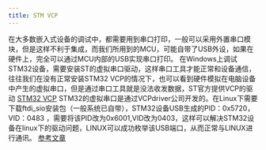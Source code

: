 ```yaml
---
title: STM VCP
---
```


在大多数嵌入式设备的调试中，都需要用到串口打印，一般可以采用外置串口模块，但是这样不利于集成，而我们所用到的MCU，可能自带了USB外设，如果在硬件上，完全可以通过MCU内部的USB实现串口打印。 在Windows上调试STM32设备，需要安装ST的虚拟串口驱动，这样串口工具才能正常和设备通信，往往我们在没有正常安装STM32 VCP的情况下，也可以看到硬件模拟在电脑设备中产生的虚拟串口，但是通过串口工具就是没法收发数据，ST官方提供VCP的驱动 [STM32 VCP](https://www.st.com/content/st_com/en/body/development-tool/tool-development-tool/stm32-tool-development-tool/stm32-utilities/stsw-stm32102.html) STM32的虚拟串口是通过VCPdriver公司开发的。在Linux下需要下载ftdi_sio安装包（一般系统已自带），STM32设备USB生成的PID：0x5720，VID：0483 ，需要将该PID改为0x6001,VID改为0403，这样可以解决STM32设备在linux下的驱动问题，LINUX可以成功枚举该USB端口，从而正常与LINUX进行通讯。 [参考文章](http://bbs.elecfans.com/forum.php?mod=viewthread&tid=1114855&extra=page=3)